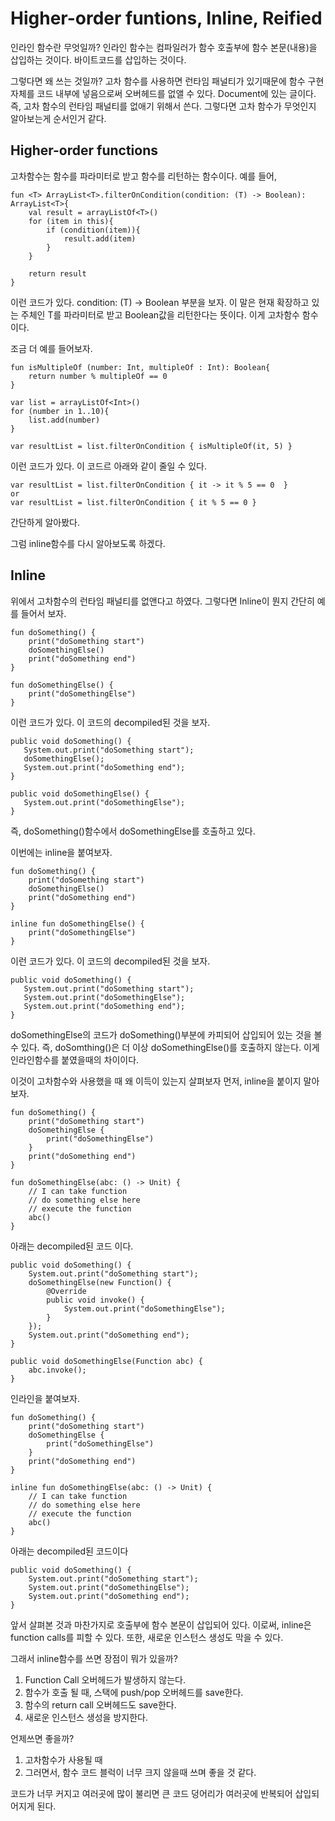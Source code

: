 # Higher-order funtions, Inline, Reified


인라인 함수란 무엇일까?
인라인 함수는 컴파일러가 함수 호출부에 함수 본문(내용)을 삽입하는 것이다. 바이트코드를 삽입하는 것이다.

그렇다면 왜 쓰는 것일까?
고차 함수를 사용하면 런타임 패널티가 있기때문에 함수 구현 자체를 코드 내부에 넣음으로써 오버헤드를 없앨 수 있다.
Document에 있는 글이다.
즉, 고차 함수의 런타임 패널티를 없애기 위해서 쓴다.
그렇다면 고차 함수가 무엇인지 알아보는게 순서인거 같다.

## Higher-order functions
고차함수는 함수를 파라미터로 받고 함수를 리턴하는 함수이다.
예를 들어,

    fun <T> ArrayList<T>.filterOnCondition(condition: (T) -> Boolean): ArrayList<T>{
        val result = arrayListOf<T>()
        for (item in this){
            if (condition(item)){
                result.add(item)
            }
        }

        return result
    }

이런 코드가 있다.
condition: (T) -> Boolean
부분을 보자.
이 말은 현재 확장하고 있는 주체인 T를 파라미터로 받고 Boolean값을 리턴한다는 뜻이다. 
이게 고차함수 함수이다.

조금 더 예를 들어보자.

    fun isMultipleOf (number: Int, multipleOf : Int): Boolean{
        return number % multipleOf == 0
    }

    var list = arrayListOf<Int>()
    for (number in 1..10){
        list.add(number)
    }
    
    var resultList = list.filterOnCondition { isMultipleOf(it, 5) }

이런 코드가 있다.
이 코드르 아래와 같이 줄일 수 있다.

    var resultList = list.filterOnCondition { it -> it % 5 == 0  } 
    or
    var resultList = list.filterOnCondition { it % 5 == 0 }

간단하게 알아봤다.

그럼 inline함수를 다시 알아보도록 하겠다.

## Inline
위에서 고차함수의 런타임 패널티를 없앤다고 하였다.
그렇다면 Inline이 뭔지 간단히 예를 들어서 보자.

    fun doSomething() {
        print("doSomething start")
        doSomethingElse()
        print("doSomething end")
    }

    fun doSomethingElse() {
        print("doSomethingElse")
    }

이런 코드가 있다. 이 코드의 decompiled된 것을 보자.

    public void doSomething() {
       System.out.print("doSomething start");
       doSomethingElse();
       System.out.print("doSomething end");
    }

    public void doSomethingElse() {
       System.out.print("doSomethingElse");
    }
    
즉, doSomething()함수에서 doSomethingElse를 호출하고 있다.

이번에는 inline을 붙여보자.

    fun doSomething() {
        print("doSomething start")
        doSomethingElse()
        print("doSomething end")
    }

    inline fun doSomethingElse() {
        print("doSomethingElse")
    }
    
이런 코드가 있다. 이 코드의 decompiled된 것을 보자.

    public void doSomething() {
       System.out.print("doSomething start");
       System.out.print("doSomethingElse");
       System.out.print("doSomething end");
    }
    
doSomethingElse의 코드가 doSomething()부분에 카피되어 삽입되어 있는 것을 볼 수 있다.
즉, doSomthing()은 더 이상 doSomethingElse()를 호출하지 않는다.
이게 인라인함수를 붙였을때의 차이이다.

이것이 고차함수와 사용했을 때 왜 이득이 있는지 살펴보자
먼저, inline을 붙이지 말아보자.

    fun doSomething() {
        print("doSomething start")
        doSomethingElse {
            print("doSomethingElse")
        }
        print("doSomething end")
    }

    fun doSomethingElse(abc: () -> Unit) {
        // I can take function
        // do something else here
        // execute the function
        abc()
    }

아래는 decompiled된 코드 이다.

    public void doSomething() {
        System.out.print("doSomething start");
        doSomethingElse(new Function() {
            @Override
            public void invoke() {
                System.out.print("doSomethingElse");
            }
        });
        System.out.print("doSomething end");
    }

    public void doSomethingElse(Function abc) {
        abc.invoke();
    }
    
인라인을 붙여보자.

    fun doSomething() {
        print("doSomething start")
        doSomethingElse {
            print("doSomethingElse")
        }
        print("doSomething end")
    }

    inline fun doSomethingElse(abc: () -> Unit) {
        // I can take function
        // do something else here
        // execute the function
        abc()
    }
    
아래는 decompiled된 코드이다

    public void doSomething() {
        System.out.print("doSomething start");
        System.out.print("doSomethingElse");
        System.out.print("doSomething end");
    }

앞서 살펴본 것과 마찬가지로 호출부에 함수 본문이 삽입되어 있다.
이로써, inline은 function calls를 피할 수 있다. 또한, 새로운 인스턴스 생성도 막을 수 있다.

그래서 inline함수를 쓰면 장점이 뭐가 있을까?
1. Function Call 오버헤드가 발생하지 않는다.
2. 함수가 호출 될 때, 스택에 push/pop 오버헤드를 save한다.
3. 함수의 return call 오버헤드도 save한다.
4. 새로운 인스턴스 생성을 방지한다.

언제쓰면 좋을까?
1. 고차함수가 사용될 때
2. 그러면서, 함수 코드 블럭이 너무 크지 않을때 쓰며 좋을 것 같다.

코드가 너무 커지고 여러곳에 많이 불리면 큰 코드 덩어리가 여러곳에 반복되어 삽입되어지게 된다.

